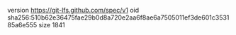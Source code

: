 version https://git-lfs.github.com/spec/v1
oid sha256:510b62e36475fae29b0d8a720e2aa6f8ae6a7505011ef3de601c353185a6e555
size 1841
